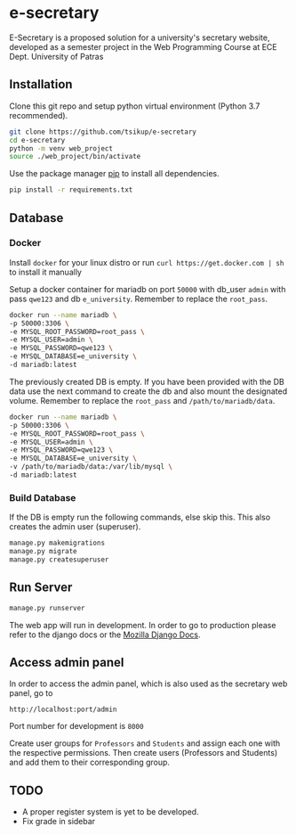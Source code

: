 # e-secretary
E-Secretary is a proposed solution for a university's secretary website, developed as a semester project in the Web Programming Course at ECE Dept. University of Patras

## Installation

Clone this git repo and setup python virtual environment (Python 3.7 recommended).

```bash
git clone https://github.com/tsikup/e-secretary
cd e-secretary
python -m venv web_project
source ./web_project/bin/activate
```

Use the package manager [pip](https://pip.pypa.io/en/stable/) to install all dependencies.

```bash
pip install -r requirements.txt
```

## Database

### Docker

Install `docker` for your linux distro or run `curl https://get.docker.com | sh` to install it manually

Setup a docker container for mariadb on port `50000` with db_user `admin` with pass `qwe123` and db `e_university`. Remember to replace the `root_pass`.

```bash
docker run --name mariadb \
-p 50000:3306 \
-e MYSQL_ROOT_PASSWORD=root_pass \
-e MYSQL_USER=admin \
-e MYSQL_PASSWORD=qwe123 \
-e MYSQL_DATABASE=e_university \
-d mariadb:latest
```

The previously created DB is empty. If you have been provided with the DB data use the next command to create the db and also mount the designated volume. Remember to replace the `root_pass` and `/path/to/mariadb/data`.

```bash
docker run --name mariadb \
-p 50000:3306 \
-e MYSQL_ROOT_PASSWORD=root_pass \
-e MYSQL_USER=admin \
-e MYSQL_PASSWORD=qwe123 \
-e MYSQL_DATABASE=e_university \
-v /path/to/mariadb/data:/var/lib/mysql \
-d mariadb:latest
```

### Build Database

If the DB is empty run the following commands, else skip this. This also creates the admin user (superuser).

```bash
manage.py makemigrations
manage.py migrate
manage.py createsuperuser
```

## Run Server

```bash
manage.py runserver
```

The web app will run in development. In order to go to production please refer to the django docs or the [Mozilla Django Docs](https://developer.mozilla.org/en-US/docs/Learn/Server-side/Django/Deployment).

## Access admin panel

In order to access the admin panel, which is also used as the secretary web panel, go to 

`http://localhost:port/admin`

Port number for development is `8000`

Create user groups for `Professors` and `Students` and assign each one with the respective permissions. Then create users (Professors and Students) and add them to their corresponding group.

## TODO

- A proper register system is yet to be developed.
- Fix grade in sidebar
